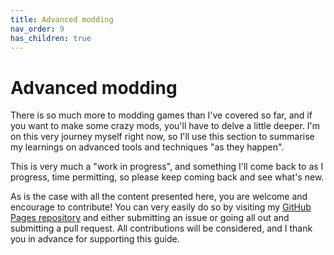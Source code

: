 ```yaml
---
title: Advanced modding
nav_order: 9
has_children: true
---
```


# Advanced modding

There is so much more to modding games than I've covered so far, and if you want to make some crazy mods, you'll have to delve a little deeper. I'm on this very journey myself right now, so I'll use this section to summarise my learnings on advanced tools and techniques "as they happen".

This is very much a "work in progress", and something I'll come back to as I progress, time permitting, so please keep coming back and see what's new.

As is the case with all the content presented here, you are welcome and encourage to contribute! You can very easily do so by visiting my [GitHub Pages repository](https://github.com/mroshaw/mroshaw.github.io) and either submitting an issue or going all out and submitting a pull request. All contributions will be considered, and I thank you in advance for supporting this guide.
